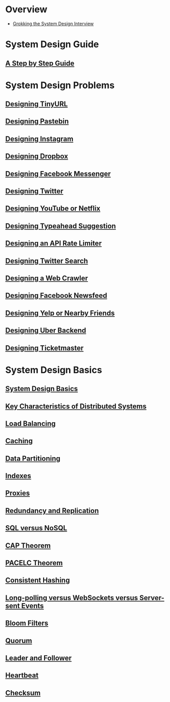 # Overview

- [Grokking the System Design Interview](https://designgurus.org/course/grokking-the-system-design-interview)

# System Design Guide

## [A Step by Step Guide](a-step-by-step-guide/README.md)

# System Design Problems

## [Designing TinyURL](designing-tinyurl/README.md)

## [Designing Pastebin](designing-pastebin/README.md)

## [Designing Instagram](designing-instagram/README.md)

## [Designing Dropbox](designing-dropbox/README.md)

## [Designing Facebook Messenger](designing-facebook-messenger/README.md)

## [Designing Twitter](designing-twitter/README.md)

## [Designing YouTube or Netflix](designing-youtube-or-netflix/README.md)

## [Designing Typeahead Suggestion](designing-typeahead-suggestion/README.md)

## [Designing an API Rate Limiter](designing-an-api-rate-limiter/README.md)

## [Designing Twitter Search](designing-twitter-search/README.md)

## [Designing a Web Crawler](designing-a-web-crawler/README.md)

## [Designing Facebook Newsfeed](designing-facebook-newsfeed/README.md)

## [Designing Yelp or Nearby Friends](designing-yelp-or-nearby-friends/README.md)

## [Designing Uber Backend](designing-uber-backend/README.md)

## [Designing Ticketmaster](designing-ticketmaster/README.md)

# System Design Basics

## [System Design Basics](system-design-basics/README.md)

## [Key Characteristics of Distributed Systems](key-characteristics-of-distributed-systems/README.md)

## [Load Balancing](load-balancing/README.md)

## [Caching](caching/README.md)

## [Data Partitioning](data-partitioning/README.md)

## [Indexes](indexes/README.md)

## [Proxies](proxies/README.md)

## [Redundancy and Replication](redundancy-and-replication/README.md)

## [SQL versus NoSQL](sql-versus-nosql/README.md)

## [CAP Theorem](cap-theorem/README.md)

## [PACELC Theorem](pacelc-theorem/README.md)

## [Consistent Hashing](consistent-hashing/README.md)

## [Long-polling versus WebSockets versus Server-sent Events](long-polling-versus-websockets-versus-server-sent-events/README.md)

## [Bloom Filters](bloom-filters/README.md)

## [Quorum](quorum/README.md)

## [Leader and Follower](leader-and-follower/README.md)

## [Heartbeat](heartbeat/README.md)

## [Checksum](checksum/README.md)
